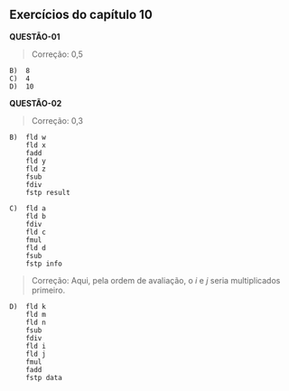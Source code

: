 
  ## Exercícios do capítulo 10 ##

**QUESTÃO-01**

> Correção: 0,5

    B)  8
    C)  4
    D)  10

**QUESTÃO-02**

> Correção: 0,3

    B)  fld w
        fld x
        fadd
        fld y
        fld z
        fsub
        fdiv
        fstp result

    C)  fld a
        fld b
        fdiv
        fld c
        fmul
        fld d
        fsub
        fstp info

> Correção: Aqui, pela ordem de avaliação, o _i_ e _j_ seria multiplicados primeiro. 

    D)  fld k
        fld m
        fld n
        fsub
        fdiv
        fld i
        fld j
        fmul
        fadd
        fstp data
